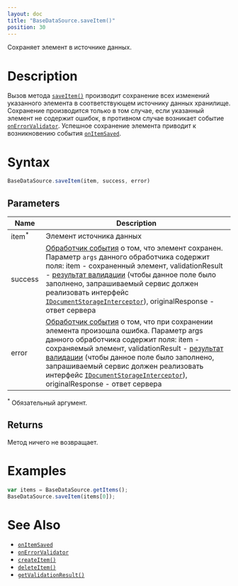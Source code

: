 ```yaml
---
layout: doc
title: "BaseDataSource.saveItem()"
position: 30
---
```


Сохраняет элемент в источнике данных.

# Description

Вызов метода [`saveItem()`](../BaseDataSource.saveItem/) производит сохранение всех изменений
указанного элемента в соответствующем источнику данных хранилище. Сохранение производится только
в том случае, если указанный элемент не содержит ошибок,
в противном случае возникает событие [`onErrorValidator`](../BaseDataSource.onErrorValidator/).
Успешное сохранение элемента приводит к возникновению события [`onItemSaved`](../BaseDataSource.onItemSaved/).

# Syntax

```js
BaseDataSource.saveItem(item, success, error)
```

## Parameters

|Name|Description|
|----|-----------|
|item<sup>*</sup>|Элемент источника данных|
|success|[Обработчик события](../../../Script/) о том, что элемент сохранен. Параметр `args` данного обработчика содержит поля: item - сохраненный элемент, validationResult - [результат валидации](../ValidationResult/) (чтобы данное поле было заполнено, запрашиваемый сервис должен реализовать интерфейс [`IDocumentStorageInterceptor`](http://infinniplatform.readthedocs.io/api/reference/InfinniPlatform.Sdk.Documents.Interceptors.IDocumentStorageInterceptor.html)), originalResponse - ответ сервера|
|error|[Обработчик события](../../../Script/) о том, что при сохранении элемента произошла ошибка. Параметр args данного обработчика содержит поля: item - сохраняемый элемент, validationResult - [результат валидации](../ValidationResult/) (чтобы данное поле было заполнено, запрашиваемый сервис должен реализовать интерфейс [`IDocumentStorageInterceptor`](http://infinniplatform.readthedocs.io/api/reference/InfinniPlatform.Sdk.Documents.Interceptors.IDocumentStorageInterceptor.html)), originalResponse - ответ сервера|

<sup>*</sup> Обязательный аргумент.

## Returns

Метод ничего не возвращает.

# Examples

```js
var items = BaseDataSource.getItems();
BaseDataSource.saveItem(items[0]);
```

# See Also

* [`onItemSaved`](../BaseDataSource.onItemSaved/)
* [`onErrorValidator`](../BaseDataSource.onErrorValidator/)
* [`createItem()`](../BaseDataSource.createItem/)
* [`deleteItem()`](../BaseDataSource.deleteItem/)
* [`getValidationResult()`](../BaseDataSource.getValidationResult/)
